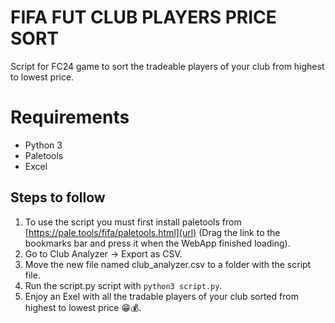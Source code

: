 # FIFA FUT CLUB PLAYERS PRICE SORT
Script for FC24 game to sort the tradeable players of your club from highest to lowest price.

# Requirements
- Python 3
- Paletools
- Excel

## Steps to follow
1. To use the script you must first install paletools from [https://pale.tools/fifa/paletools.html](url) (Drag the link to the bookmarks bar and press it when the WebApp finished loading).
3. Go to Club Analyzer -> Export as CSV.
4. Move the new file named club_analyzer.csv to a folder with the script file.
5. Run the script.py script with ```python3 script.py```.
6. Enjoy an Exel with all the tradable players of your club sorted from highest to lowest price 😁💰.

